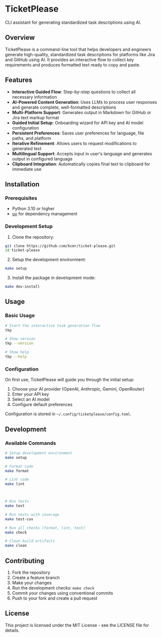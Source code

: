 # TicketPlease

CLI assistant for generating standardized task descriptions using AI.

## Overview

TicketPlease is a command-line tool that helps developers and engineers generate high-quality, standardized task descriptions for platforms like Jira and GitHub using AI. It provides an interactive flow to collect key requirements and produces formatted text ready to copy and paste.

## Features

- **Interactive Guided Flow**: Step-by-step questions to collect all necessary information
- **AI-Powered Content Generation**: Uses LLMs to process user responses and generate complete, well-formatted descriptions
- **Multi-Platform Support**: Generates output in Markdown for GitHub or Jira text markup format
- **Guided Initial Setup**: Onboarding wizard for API key and AI model configuration
- **Persistent Preferences**: Saves user preferences for language, file paths, and platform
- **Iterative Refinement**: Allows users to request modifications to generated text
- **Multilingual Support**: Accepts input in user's language and generates output in configured language
- **Clipboard Integration**: Automatically copies final text to clipboard for immediate use

## Installation

### Prerequisites

- Python 3.10 or higher
- [uv](https://github.com/astral-sh/uv) for dependency management

### Development Setup

1. Clone the repository:
```bash
git clone https://github.com/kcmr/ticket-please.git
cd ticket-please
```

2. Setup the development environment:
```bash
make setup
```

3. Install the package in development mode:
```bash
make dev-install
```

## Usage

### Basic Usage

```bash
# Start the interactive task generation flow
tkp

# Show version
tkp --version

# Show help
tkp --help
```

### Configuration

On first use, TicketPlease will guide you through the initial setup:

1. Choose your AI provider (OpenAI, Anthropic, Gemini, OpenRouter)
2. Enter your API key
3. Select an AI model
4. Configure default preferences

Configuration is stored in `~/.config/ticketplease/config.toml`.

## Development

### Available Commands

```bash
# Setup development environment
make setup

# Format code
make format

# Lint code
make lint



# Run tests
make test

# Run tests with coverage
make test-cov

# Run all checks (format, lint, test)
make check

# Clean build artifacts
make clean
```

## Contributing

1. Fork the repository
2. Create a feature branch
3. Make your changes
4. Run the development checks: `make check`
5. Commit your changes using conventional commits
6. Push to your fork and create a pull request

## License

This project is licensed under the MIT License - see the LICENSE file for details.
